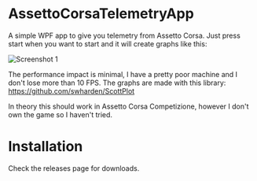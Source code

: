# AssettoCorsaTelemetryApp

A simple WPF app to give you telemetry from Assetto Corsa. Just press start when you want to start and it will create graphs like this:

![Screenshot 1](https://github.com/Benny121221/AssettoCorsaTelemetryApp/blob/master/images/Annotation%202020-06-18%20195554.png)

The performance impact is minimal, I have a pretty poor machine and I don't lose more than 10 FPS. The graphs are made with this library: https://github.com/swharden/ScottPlot

In theory this should work in Assetto Corsa Competizione, however I don't own the game so I haven't tried.

# Installation

Check the releases page for downloads.

